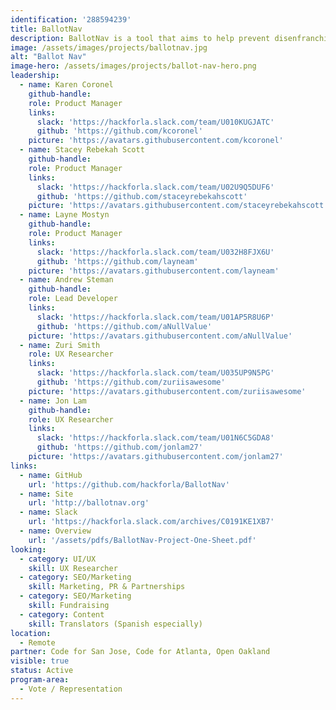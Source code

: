 ```yaml
---
identification: '288594239'
title: BallotNav
description: BallotNav is a tool that aims to help prevent disenfranchisement by providing reliable and up-to-date information on ballot drop off locations across the US. While some states have detailed information about ballot drop off locations, others leave it up to the local jurisdiction to publish that information. In some states, Counties, Towns, Parishes, etc., do not have websites, so there is no reliable online source for ballot drop off information. BallotNav was created to provide a reliable online resource about where to drop your ballot, hours, accessibility, etc. We do this by calling each Jurisdictional office provided by the secretaries of state and confirming locations details.
image: /assets/images/projects/ballotnav.jpg
alt: "Ballot Nav"
image-hero: /assets/images/projects/ballot-nav-hero.png
leadership:
  - name: Karen Coronel
    github-handle:
    role: Product Manager
    links:
      slack: 'https://hackforla.slack.com/team/U010KUGJATC'
      github: 'https://github.com/kcoronel'
    picture: 'https://avatars.githubusercontent.com/kcoronel'
  - name: Stacey Rebekah Scott
    github-handle:
    role: Product Manager
    links:
      slack: 'https://hackforla.slack.com/team/U02U9Q5DUF6'
      github: 'https://github.com/staceyrebekahscott'
    picture: 'https://avatars.githubusercontent.com/staceyrebekahscott'
  - name: Layne Mostyn
    github-handle:
    role: Product Manager
    links:
      slack: 'https://hackforla.slack.com/team/U032H8FJX6U'
      github: 'https://github.com/layneam'
    picture: 'https://avatars.githubusercontent.com/layneam'
  - name: Andrew Steman
    github-handle:
    role: Lead Developer
    links:
      slack: 'https://hackforla.slack.com/team/U01AP5R8U6P'
      github: 'https://github.com/aNullValue'
    picture: 'https://avatars.githubusercontent.com/aNullValue'
  - name: Zuri Smith
    role: UX Researcher
    links:
      slack: 'https://hackforla.slack.com/team/U035UP9N5PG'
      github: 'https://github.com/zuriisawesome'
    picture: 'https://avatars.githubusercontent.com/zuriisawesome'
  - name: Jon Lam
    github-handle:
    role: UX Researcher
    links:
      slack: 'https://hackforla.slack.com/team/U01N6C5GDA8'
      github: 'https://github.com/jonlam27'
    picture: 'https://avatars.githubusercontent.com/jonlam27'
links:
  - name: GitHub
    url: 'https://github.com/hackforla/BallotNav'
  - name: Site
    url: 'http://ballotnav.org'
  - name: Slack
    url: 'https://hackforla.slack.com/archives/C0191KE1XB7'
  - name: Overview
    url: '/assets/pdfs/BallotNav-Project-One-Sheet.pdf'
looking:
  - category: UI/UX
    skill: UX Researcher
  - category: SEO/Marketing
    skill: Marketing, PR & Partnerships
  - category: SEO/Marketing
    skill: Fundraising
  - category: Content
    skill: Translators (Spanish especially)
location:
  - Remote
partner: Code for San Jose, Code for Atlanta, Open Oakland
visible: true
status: Active
program-area:
  - Vote / Representation
---
```

